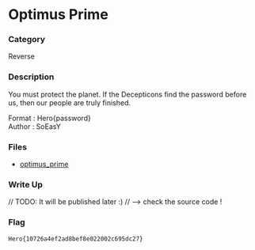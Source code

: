 # Optimus Prime

### Category

Reverse

### Description

You must protect the planet. If the Decepticons find the password before us, then our people are truly finished.

Format : Hero{password}<br>
Author : SoEasY

### Files

- [optimus_prime](optimus_prime)

### Write Up

// TODO: It will be published later :)
// --> check the source code !


### Flag

```
Hero{10726a4ef2ad8bef8e022002c695dc27}
```
